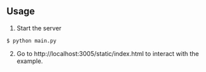 ## Usage
1. Start the server
```
$ python main.py
```

2. Go to http://localhost:3005/static/index.html to interact with the example.
